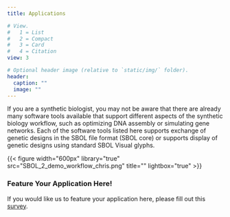```yaml
---
title: Applications

# View.
#   1 = List
#   2 = Compact
#   3 = Card
#   4 = Citation
view: 3

# Optional header image (relative to `static/img/` folder).
header:
  caption: ""
  image: ""
---
```


If you are a synthetic biologist, you may not be aware that there are already many software tools available that support different aspects of the synthetic biology workflow, such as optimizing DNA assembly or simulating gene networks.  Each of the software tools listed here supports exchange of genetic designs in the SBOL file format (SBOL core) or supports display of genetic designs using standard SBOL Visual glyphs.

{{< figure width="600px" library="true" src="SBOL_2_demo_workflow_chris.png" title="" lightbox="true" >}}

### Feature Your Application Here!

If you would like us to feature your application here, please fill out this [survey](https://docs.google.com/forms/d/e/1FAIpQLScOTJLCoTniVPrMh88eg74Eaubh1bFMjncbyG6yt8q4cFLQ-Q/viewform).
